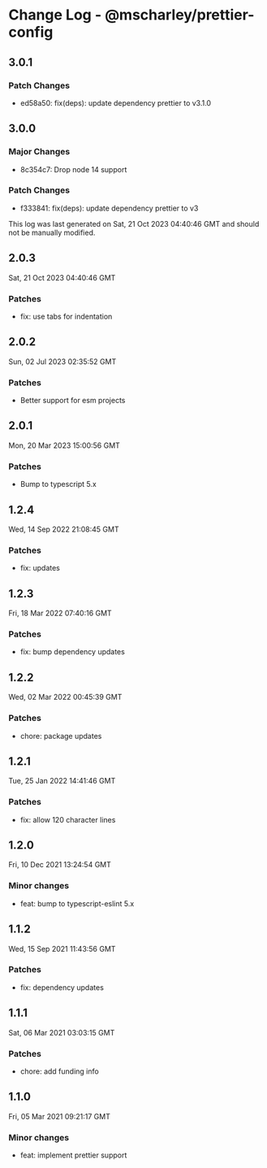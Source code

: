 # Change Log - @mscharley/prettier-config

## 3.0.1

### Patch Changes

- ed58a50: fix(deps): update dependency prettier to v3.1.0

## 3.0.0

### Major Changes

- 8c354c7: Drop node 14 support

### Patch Changes

- f333841: fix(deps): update dependency prettier to v3

This log was last generated on Sat, 21 Oct 2023 04:40:46 GMT and should not be manually modified.

## 2.0.3

Sat, 21 Oct 2023 04:40:46 GMT

### Patches

- fix: use tabs for indentation

## 2.0.2

Sun, 02 Jul 2023 02:35:52 GMT

### Patches

- Better support for esm projects

## 2.0.1

Mon, 20 Mar 2023 15:00:56 GMT

### Patches

- Bump to typescript 5.x

## 1.2.4

Wed, 14 Sep 2022 21:08:45 GMT

### Patches

- fix: updates

## 1.2.3

Fri, 18 Mar 2022 07:40:16 GMT

### Patches

- fix: bump dependency updates

## 1.2.2

Wed, 02 Mar 2022 00:45:39 GMT

### Patches

- chore: package updates

## 1.2.1

Tue, 25 Jan 2022 14:41:46 GMT

### Patches

- fix: allow 120 character lines

## 1.2.0

Fri, 10 Dec 2021 13:24:54 GMT

### Minor changes

- feat: bump to typescript-eslint 5.x

## 1.1.2

Wed, 15 Sep 2021 11:43:56 GMT

### Patches

- fix: dependency updates

## 1.1.1

Sat, 06 Mar 2021 03:03:15 GMT

### Patches

- chore: add funding info

## 1.1.0

Fri, 05 Mar 2021 09:21:17 GMT

### Minor changes

- feat: implement prettier support
